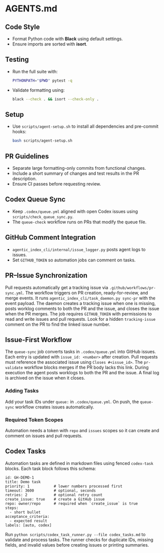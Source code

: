 # AGENTS.md

## Code Style
- Format Python code with **Black** using default settings.
- Ensure imports are sorted with **isort**.

## Testing
- Run the full suite with:
  ```bash
  PYTHONPATH="$PWD" pytest -q
  ```
- Validate formatting using:
  ```bash
  black --check . && isort --check-only .
  ```

## Setup
- Use `scripts/agent-setup.sh` to install all dependencies and pre-commit hooks:
  ```bash
  bash scripts/agent-setup.sh
  ```

## PR Guidelines
- Separate large formatting-only commits from functional changes.
- Include a short summary of changes and test results in the PR description.
- Ensure CI passes before requesting review.

## Codex Queue Sync
- Keep `.codex/queue.yml` aligned with open Codex issues using
  `scripts/check_queue_sync.py`.
- The `queue-check` workflow runs on PRs that modify the queue file.

## GitHub Comment Integration
- `agentic_index_cli/internal/issue_logger.py` posts agent logs to issues.
- Set `GITHUB_TOKEN` so automation jobs can comment on tasks.

## PR–Issue Synchronization
Pull requests automatically get a tracking issue via
`.github/workflows/pr-sync.yml`. The workflow triggers on PR creation,
ready-for-review, and merge events. It runs `agentic_index_cli/task_daemon.py
sync-pr` with the event payload. The daemon creates a tracking issue when one
is missing, posts worklog comments to both the PR and the issue, and closes the
issue when the PR merges. The job requires `GITHUB_TOKEN` with permissions to
read and write issues and pull requests. Look for a hidden `tracking-issue`
comment on the PR to find the linked issue number.


## Issue-First Workflow
The `queue-sync` job converts tasks in `.codex/queue.yml` into GitHub issues.
Each entry is updated with `issue_id: <number>` after creation.
Pull requests must reference the associated issue using `Closes #<issue_id>`.
The `pr-validate` workflow blocks merges if the PR body lacks this link.
During execution the agent posts worklogs to both the PR and the issue.
A final log is archived on the issue when it closes.

### Adding Tasks
Add your task IDs under `queue:` in `.codex/queue.yml`. On push, the
`queue-sync` workflow creates issues automatically.

### Required Token Scopes
Automation needs a token with `repo` and `issues` scopes so it can create and
comment on issues and pull requests.

## Codex Tasks
Automation tasks are defined in markdown files using fenced `codex-task`
blocks. Each task block follows this schema:

```codex-task
id: GH-DEMO-1
title: Demo task
priority: 1           # lower numbers processed first
timeout: 3600         # optional, seconds
retries: 2            # optional retry count
create_issue: true    # create a GitHub issue
repo: owner/repo      # required when `create_issue` is true
steps:
  - short bullet
acceptance_criteria:
  - expected result
labels: [auto, codex]
```

Run `python scripts/codex_task_runner.py --file codex_tasks.md` to validate and
process tasks. The runner checks for duplicate IDs, missing fields, and invalid
values before creating issues or printing summaries.
